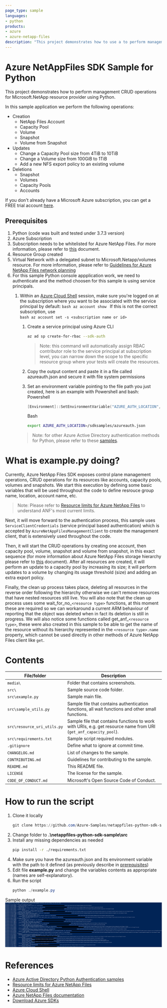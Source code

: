 ```yaml
---
page_type: sample
languages:
- python
products:
- azure
- azure-netapp-files
description: "This project demonstrates how to use a to perform management CRUD operations for Microsoft.NetApp resource provider using Python SDK."
---
```



# Azure NetAppFiles SDK Sample for Python

This project demonstrates how to perform management CRUD operations for Microsoft.NetApp resource provider using Python.

In this sample application we perform the following operations:

* Creation
  * NetApp Files Account
  * Capacity Pool
  * Volume
  * Snapshot
  * Volume from Snapshot
* Updates
  * Change a Capacity Pool size from 4TiB to 10TiB
  * Change a Volume size from 100GiB to 1TiB
  * Add a new NFS export policy to an existing volume
* Deletions
  * Snapshot
  * Volumes
  * Capacity Pools
  * Accounts

If you don't already have a Microsoft Azure subscription, you can get a FREE trial account [here](http://go.microsoft.com/fwlink/?LinkId=330212).

## Prerequisites

1. Python (code was built and tested under 3.7.3 version)
3. Azure Subscription
4. Subscription needs to be whitelisted for Azure NetApp Files. For more information, please refer to [this](https://docs.microsoft.com/azure/azure-netapp-files/azure-netapp-files-register#waitlist) document.
5. Resource Group created
6. Virtual Network with a delegated subnet to Microsoft.Netapp/volumes resource. For more information, please refer to [Guidelines for Azure NetApp Files network planning](https://docs.microsoft.com/en-us/azure/azure-netapp-files/azure-netapp-files-network-topologies)
7. For this sample Python console appplication work, we need to authenticate and the method choosen for this sample is using service principals.
   1. Within an [Azure Cloud Shell](https://docs.microsoft.com/en-us/azure/cloud-shell/quickstart) session, make sure you're logged on at the subscription where you want to be associated with the service principal by default:
            ```bash
            az account show
           ```
             If this is not the correct subscription, use             
             ```bash
            az account set -s <subscription name or id>  
            ```
        1. Create a service principal using Azure CLI
            ```bash
            az ad sp create-for-rbac --sdk-auth
            ```

            >Note: this command will automatically assign RBAC contributor role to the service principal at subscription level, you can narrow down the scope to the specific resource group where your tests will create the resources.

        2. Copy the output content and paste it in a file called azureauth.json and secure it with file system permissions
        3. Set an environment variable pointing to the file path you just created, here is an example with Powershell and bash:
            Powershell 
            ```powershell
           [Environment]::SetEnvironmentVariable("AZURE_AUTH_LOCATION", "C:\sdksample\azureauth.json", "User")
            ```
            Bash
            ```bash
           export AZURE_AUTH_LOCATION=/sdksamples/azureauth.json
           ``` 

        >Note: for other Azure Active Directory authentication methods for Python, please refer to these [samples](https://github.com/AzureAD/microsoft-authentication-library-for-python/tree/dev/sample). 

# What is example.py doing? 

Currently, Azure NetApp Files SDK exposes control plane management operations, CRUD operations for its resources like accounts, capacity pools, volumes and snapshots. We start this execution by defining some basic variables that will be used throughout the code to define resrouce group name, location, account name, etc.

>Note: Please refer to [Resource limits for Azure NetApp Files](https://docs.microsoft.com/en-us/azure/azure-netapp-files/azure-netapp-files-resource-limits) to understand ANF's most current limits.

Next, it will move forward to the authentication process, this sample uses `ServiceClientCredentials` (service principal based authentication) which is accepted by `AzureNetAppFilesManagementClient` to create the management client, that is extensively used throughout the code.

Then, it will start the CRUD operations by creating one account, then capacity pool, volume, snapshot and volume from snapshot, in this exact sequence \(for more information about Azure NetApp Files storage hierarchy please refer to [this](https://docs.microsoft.com/en-us/azure/azure-netapp-files/azure-netapp-files-understand-storage-hierarchy) document\). After all resources are created, it will perform an update to a capacity pool by increasing its size; it will perform updates to a volume by changing its usage threshold (size) and adding an extra export policy. 

Finally, the clean up process takes place, deleting all resources in the reverse order following the hierarchy otherwise we can't remove resources that have nested resources still live. You will also note that the clean up process uses some wait_for_no_`<resource type>` functions, at this moment these are required so we can workaround a current ARM behaviour of reporting that the object was deleted when in fact its deletion is still in progress. We will also notice some functions called get_anf_`<resource type>`, these were also created in this sample to be able to get the name of the resource without its hierarchy represented in the `<resource type>.name` property, which cannot be used directly in other methods of Azure NetApp Files client like `get`. 

# Contents

| File/folder                 | Description                                                                                                      |
|-----------------------------|------------------------------------------------------------------------------------------------------------------|
| `media\`                       | Folder that contains screenshots.                                                                                              |
| `src\`                       | Sample source code folder.                                                                                              |
| `src\example.py`            | Sample main file.                                                                                                |
| `src\sample_utils.py`       | Sample file that contains authentication functions, all wait functions and other small functions.                |
| `src\resource_uri_utils.py` | Sample file that contains functions to work with URIs, e.g. get resource name from URI (`get_anf_capacity_pool`). |
| `src\requirements.txt`       | Sample script required modules.                                                                                  |
| `.gitignore`                | Define what to ignore at commit time.                                                                            |
| `CHANGELOG.md`              | List of changes to the sample.                                                                                   |
| `CONTRIBUTING.md`           | Guidelines for contributing to the sample.                                                                       |
| `README.md`                 | This README file.                                                                                                |
| `LICENSE`                   | The license for the sample.                                                                                      |
| `CODE_OF_CONDUCT.md`        | Microsoft's Open Source Code of Conduct.                                                                         |

# How to run the script

1. Clone it locally
    ```powershell
    git clone https://github.com/Azure-Samples/netappfiles-python-sdk-sample
    ```
1. Change folder to **.\netappfiles-python-sdk-sample\src**
2. Install any missing dependencies as needed
    ```bash
    pip install -r ./requirements.txt
    ```
3. Make sure you have the azureauth.json and its environment variable with the path to it defined (as previously describe in [prerequisites](#Prerequisites))
4. Edit file **example.py** and change the variables contents as appropriate (names are self-explanatory).
5. Run the script
    ```powershell
    python ./example.py
    ```

Sample output
![e2e execution](./media/e2e-Python.png)

# References

* [Azure Active Directory Python Authentication samples](https://github.com/AzureAD/microsoft-authentication-library-for-python/tree/dev/sample)
* [Resource limits for Azure NetApp Files](https://docs.microsoft.com/en-us/azure/azure-netapp-files/azure-netapp-files-resource-limits)
* [Azure Cloud Shell](https://docs.microsoft.com/en-us/azure/cloud-shell/quickstart)
* [Azure NetApp Files documentation](https://docs.microsoft.com/en-us/azure/azure-netapp-files/)
* [Download Azure SDKs](https://azure.microsoft.com/downloads/) 
